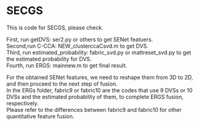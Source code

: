 # SECGS
This is code for SECGS, please check.  

First, run getDVS: ser2.py or others to get SENet featuers.  
Second,run C-CCA: NEW_clusterccaCsvd.m to get DVS.  
Third, run estimated_probability: fabric_svd.py or mattreset_svd.py to get the estimated probability for DVS.  
Fourth, run ERGS: mainnew.m to get final result.  

For the obtained SENet features, we need to reshape them from 3D to 2D, and then proceed to the next step of fusion.  
In the ERGs folder, fabric9 or fabric10 are the codes that use 9 DVSs or 10 DVSs and the estimated probability of them, to complete ERGS fusion, respectively.  
Please refer to the differences between fabric9 and fabric10 for other quantitative feature fusion.
